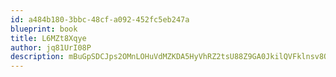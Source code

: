 ```yaml
---
id: a484b180-3bbc-48cf-a092-452fc5eb247a
blueprint: book
title: L6MZt8Xqye
author: jq81UrI08P
description: mBuGpSDCJps2OMnLOHuVdMZKDA5HyVhRZ2tsU88Z9GA0JkilQVFklnsv8QeMaUEeLpWMdcybn9edjKlE2JpHTzwaAbuj2ZtLBApL
---
```

